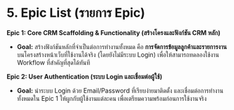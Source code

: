 # **5. Epic List (รายการ Epic)**

**Epic 1: Core CRM Scaffolding & Functionality (สร้างโครงและฟังก์ชัน CRM หลัก)**
* **Goal:** สร้างฟังก์ชันหลักที่จำเป็นต่อการทำงานทั้งหมด คือ **การจัดการข้อมูลลูกค้าและรายการงาน** บนโครงสร้างหน้าเว็บที่ใช้งานได้จริง (โดยยังไม่มีระบบ Login) เพื่อให้สามารถทดลองใช้งาน Workflow ที่สำคัญที่สุดได้ทันที

**Epic 2: User Authentication (ระบบ Login และเชื่อมต่อผู้ใช้)**
* **Goal:** นำระบบ Login ด้วย Email/Password ที่เรียบง่ายมาติดตั้ง และเชื่อมต่อการทำงานทั้งหมดใน Epic 1 ให้ผูกกับผู้ใช้งานแต่ละคน เพื่อเตรียมความพร้อมก่อนการใช้งานจริง
